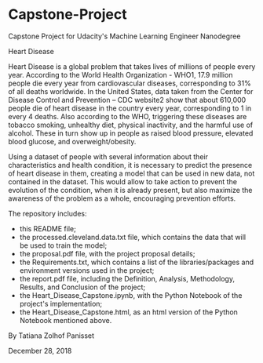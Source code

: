 # Capstone-Project

Capstone Project for Udacity's Machine Learning Engineer Nanodegree

Heart Disease

Heart Disease is a global problem that takes lives of millions of people every year. According to the World Health Organization - WHO1, 17.9 million people die every year from cardiovascular diseases, corresponding to 31% of all deaths worldwide. In the United States, data taken from the Center for Disease Control and Prevention – CDC website2 show that about 610,000 people die of heart disease in the country every year, corresponding to 1 in every 4 deaths. Also according to the WHO, triggering these diseases are tobacco smoking, unhealthy diet, physical inactivity, and the harmful use of alcohol. These in turn show up in people as raised blood pressure, elevated blood glucose, and overweight/obesity.

Using a dataset of people with several information about their characteristics and health condition, it is necessary to predict the presence of heart disease in them, creating a model that can be used in new data, not contained in the dataset. This would allow to take action to prevent the evolution of the condition, when it is already present, but also maximize the awareness of the problem as a whole, encouraging prevention efforts. 

The repository includes:

* this README file;
* the processed.cleveland.data.txt file, which contains the data that will be used to train the model;
* the proposal.pdf file, with the project proposal details;
* the Requirements.txt, which contains a list of the libraries/packages and environment versions used in the project;
* the report.pdf file, including the Definition, Analysis, Methodology, Results, and Conclusion of the project;
* the Heart_Disease_Capstone.ipynb, with the Python Notebook of the project's implementation;
* the Heart_Disease_Capstone.html, as an html version of the Python Notebook mentioned above.

By Tatiana Zolhof Panisset

December 28, 2018
